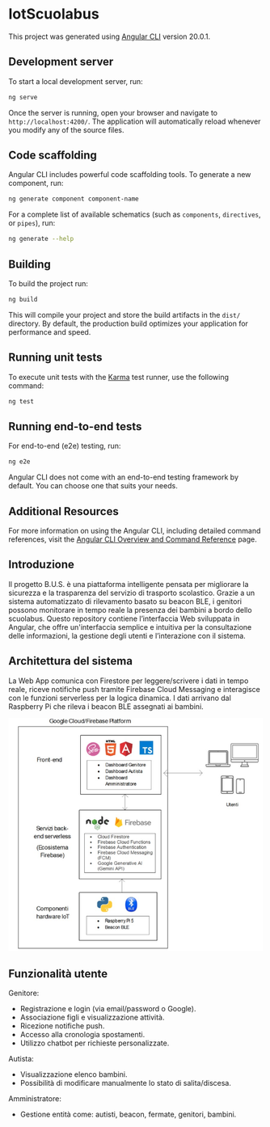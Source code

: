 # IotScuolabus

This project was generated using [Angular CLI](https://github.com/angular/angular-cli) version 20.0.1.

## Development server

To start a local development server, run:

```bash
ng serve
```

Once the server is running, open your browser and navigate to `http://localhost:4200/`. The application will automatically reload whenever you modify any of the source files.

## Code scaffolding

Angular CLI includes powerful code scaffolding tools. To generate a new component, run:

```bash
ng generate component component-name
```

For a complete list of available schematics (such as `components`, `directives`, or `pipes`), run:

```bash
ng generate --help
```

## Building

To build the project run:

```bash
ng build
```

This will compile your project and store the build artifacts in the `dist/` directory. By default, the production build optimizes your application for performance and speed.

## Running unit tests

To execute unit tests with the [Karma](https://karma-runner.github.io) test runner, use the following command:

```bash
ng test
```

## Running end-to-end tests

For end-to-end (e2e) testing, run:

```bash
ng e2e
```

Angular CLI does not come with an end-to-end testing framework by default. You can choose one that suits your needs.

## Additional Resources

For more information on using the Angular CLI, including detailed command references, visit the [Angular CLI Overview and Command Reference](https://angular.dev/tools/cli) page.

## Introduzione

Il progetto B.U.S. è una piattaforma intelligente pensata per migliorare la sicurezza e la trasparenza del servizio di trasporto scolastico. Grazie a un sistema automatizzato di rilevamento basato su beacon BLE, i genitori possono monitorare in tempo reale la presenza dei bambini a bordo dello scuolabus. Questo repository contiene l’interfaccia Web sviluppata in Angular, che offre un'interfaccia semplice e intuitiva per la consultazione delle informazioni, la gestione degli utenti e l’interazione con il sistema.

## Architettura del sistema

La Web App comunica con Firestore per leggere/scrivere i dati in tempo reale, riceve notifiche push tramite Firebase Cloud Messaging e interagisce con le funzioni serverless per la logica dinamica. I dati arrivano dal Raspberry Pi che rileva i beacon BLE assegnati ai bambini.

![Architettura del sistema](immaginiReadme/architettura.jpeg)

## Funzionalità utente

Genitore:
-	Registrazione e login (via email/password o Google).
-	Associazione figli e visualizzazione attività.
-	Ricezione notifiche push.
-	Accesso alla cronologia spostamenti.
-	Utilizzo chatbot per richieste personalizzate.

Autista:
-	Visualizzazione elenco bambini.
-	Possibilità di modificare manualmente lo stato di salita/discesa.

Amministratore:
-	Gestione entità come: autisti, beacon, fermate, genitori, bambini.
